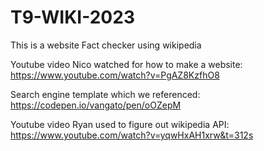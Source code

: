 # T9-WIKI-2023
This is a website Fact checker using wikipedia

Youtube video Nico watched for how to make a website:
https://www.youtube.com/watch?v=PgAZ8KzfhO8

Search engine template which we referenced:
https://codepen.io/vangato/pen/oOZepM

Youtube video Ryan used to figure out wikipedia API:
https://www.youtube.com/watch?v=yqwHxAH1xrw&t=312s